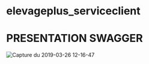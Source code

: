 # elevageplus_serviceclient

# PRESENTATION SWAGGER

![Capture du 2019-03-26 12-16-47](https://user-images.githubusercontent.com/18190155/54997033-b9be0a80-4fc2-11e9-886d-e29e6968fb7a.png)
